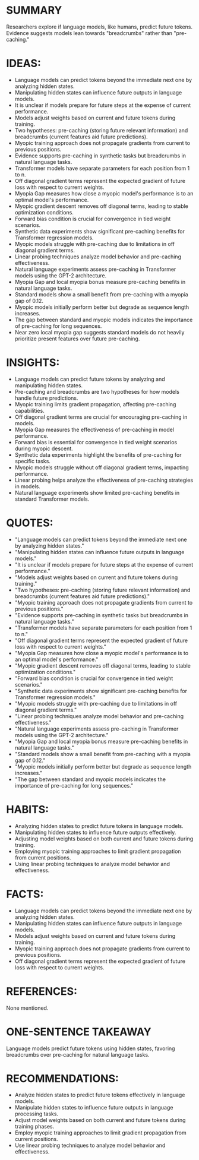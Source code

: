 # SUMMARY
Researchers explore if language models, like humans, predict future tokens. Evidence suggests models lean towards "breadcrumbs" rather than "pre-caching."

# IDEAS:
- Language models can predict tokens beyond the immediate next one by analyzing hidden states.
- Manipulating hidden states can influence future outputs in language models.
- It is unclear if models prepare for future steps at the expense of current performance.
- Models adjust weights based on current and future tokens during training.
- Two hypotheses: pre-caching (storing future relevant information) and breadcrumbs (current features aid future predictions).
- Myopic training approach does not propagate gradients from current to previous positions.
- Evidence supports pre-caching in synthetic tasks but breadcrumbs in natural language tasks.
- Transformer models have separate parameters for each position from 1 to n.
- Off diagonal gradient terms represent the expected gradient of future loss with respect to current weights.
- Myopia Gap measures how close a myopic model's performance is to an optimal model's performance.
- Myopic gradient descent removes off diagonal terms, leading to stable optimization conditions.
- Forward bias condition is crucial for convergence in tied weight scenarios.
- Synthetic data experiments show significant pre-caching benefits for Transformer regression models.
- Myopic models struggle with pre-caching due to limitations in off diagonal gradient terms.
- Linear probing techniques analyze model behavior and pre-caching effectiveness.
- Natural language experiments assess pre-caching in Transformer models using the GPT-2 architecture.
- Myopia Gap and local myopia bonus measure pre-caching benefits in natural language tasks.
- Standard models show a small benefit from pre-caching with a myopia gap of 0.12.
- Myopic models initially perform better but degrade as sequence length increases.
- The gap between standard and myopic models indicates the importance of pre-caching for long sequences.
- Near zero local myopia gap suggests standard models do not heavily prioritize present features over future pre-caching.

# INSIGHTS:
- Language models can predict future tokens by analyzing and manipulating hidden states.
- Pre-caching and breadcrumbs are two hypotheses for how models handle future predictions.
- Myopic training limits gradient propagation, affecting pre-caching capabilities.
- Off diagonal gradient terms are crucial for encouraging pre-caching in models.
- Myopia Gap measures the effectiveness of pre-caching in model performance.
- Forward bias is essential for convergence in tied weight scenarios during myopic descent.
- Synthetic data experiments highlight the benefits of pre-caching for specific tasks.
- Myopic models struggle without off diagonal gradient terms, impacting performance.
- Linear probing helps analyze the effectiveness of pre-caching strategies in models.
- Natural language experiments show limited pre-caching benefits in standard Transformer models.

# QUOTES:
- "Language models can predict tokens beyond the immediate next one by analyzing hidden states."
- "Manipulating hidden states can influence future outputs in language models."
- "It is unclear if models prepare for future steps at the expense of current performance."
- "Models adjust weights based on current and future tokens during training."
- "Two hypotheses: pre-caching (storing future relevant information) and breadcrumbs (current features aid future predictions)."
- "Myopic training approach does not propagate gradients from current to previous positions."
- "Evidence supports pre-caching in synthetic tasks but breadcrumbs in natural language tasks."
- "Transformer models have separate parameters for each position from 1 to n."
- "Off diagonal gradient terms represent the expected gradient of future loss with respect to current weights."
- "Myopia Gap measures how close a myopic model's performance is to an optimal model's performance."
- "Myopic gradient descent removes off diagonal terms, leading to stable optimization conditions."
- "Forward bias condition is crucial for convergence in tied weight scenarios."
- "Synthetic data experiments show significant pre-caching benefits for Transformer regression models."
- "Myopic models struggle with pre-caching due to limitations in off diagonal gradient terms."
- "Linear probing techniques analyze model behavior and pre-caching effectiveness."
- "Natural language experiments assess pre-caching in Transformer models using the GPT-2 architecture."
- "Myopia Gap and local myopia bonus measure pre-caching benefits in natural language tasks."
- "Standard models show a small benefit from pre-caching with a myopia gap of 0.12."
- "Myopic models initially perform better but degrade as sequence length increases."
- "The gap between standard and myopic models indicates the importance of pre-caching for long sequences."

# HABITS:
- Analyzing hidden states to predict future tokens in language models.
- Manipulating hidden states to influence future outputs effectively.
- Adjusting model weights based on both current and future tokens during training.
- Employing myopic training approaches to limit gradient propagation from current positions.
- Using linear probing techniques to analyze model behavior and effectiveness.

# FACTS:
- Language models can predict tokens beyond the immediate next one by analyzing hidden states.
- Manipulating hidden states can influence future outputs in language models.
- Models adjust weights based on current and future tokens during training.
- Myopic training approach does not propagate gradients from current to previous positions.
- Off diagonal gradient terms represent the expected gradient of future loss with respect to current weights.

# REFERENCES:
None mentioned.

# ONE-SENTENCE TAKEAWAY
Language models predict future tokens using hidden states, favoring breadcrumbs over pre-caching for natural language tasks.

# RECOMMENDATIONS:
- Analyze hidden states to predict future tokens effectively in language models.
- Manipulate hidden states to influence future outputs in language processing tasks.
- Adjust model weights based on both current and future tokens during training phases.
- Employ myopic training approaches to limit gradient propagation from current positions.
- Use linear probing techniques to analyze model behavior and effectiveness.